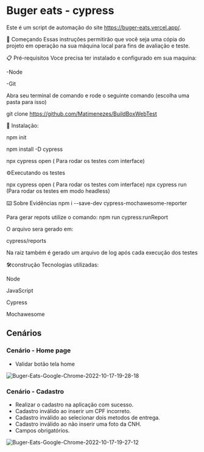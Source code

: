 # Buger eats - cypress


Este é um script de automação do site https://buger-eats.vercel.app/.



🚀 Começando Essas instruções permitirão que você seja uma cópia do projeto em operação na sua máquina local para fins de avaliação e teste.

📋 Pré-requisitos Voce precisa ter instalado e configurado em sua maquina:

-Node

-Git

Abra seu terminal de comando e rode o seguinte comando (escolha uma pasta para isso)

git clone https://github.com/Matimenezes/BuildBoxWebTest

🔧 Instalação:

npm init

npm install -D cypress

npx cypress open ( Para rodar os testes com interface)


⚙️Executando os testes

npx cypress open ( Para rodar os testes com interface)
npx cypress run (Para rodar os testes em modo headless)

⌨️ Sobre Evidências
npm i --save-dev cypress-mochawesome-reporter

Para gerar repots utilize o comando: npm run cypress:runReport

O arquivo sera gerado em:

cypress/reports

Na raiz também é gerado um arquivo de log após cada execução dos testes

🛠️construção Tecnologias utilizadas:

Node

JavaScript

Cypress

Mochawesome

## Cenários

### Cenário - Home page

* Validar botão tela home 

![Buger-Eats-Google-Chrome-2022-10-17-19-28-18](https://user-images.githubusercontent.com/108771074/196300427-7934541d-3b66-4196-9378-cc64af032f4e.gif)

### Cenário - Cadastro

* Realizar o cadastro na aplicação com sucesso.
* Cadastro inválido ao inserir um CPF incorreto.
* Cadastro inválido ao selecionar dois metodos de entrega.
* Cadastro inválido ao não inserir uma foto da CNH.
* Campos obrigatórios.

![Buger-Eats-Google-Chrome-2022-10-17-19-27-12](https://user-images.githubusercontent.com/108771074/196302211-014a438c-6ef1-4ede-aa1a-5917b406672d.gif)


